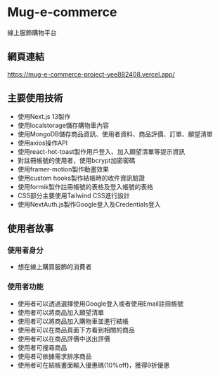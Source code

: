 # Mug-e-commerce

線上服飾購物平台

## 網頁連結

https://mug-e-commerce-project-yee882408.vercel.app/

## 主要使用技術

- 使用Next.js 13製作
- 使用localstorage儲存購物車內容
- 使用MongoDB儲存商品資訊、使用者資料、商品評價、訂單、願望清單
- 使用axios操作API
- 使用react-hot-toast製作用戶登入、加入願望清單等提示資訊
- 對註冊帳號的使用者，使用bcrypt加密密碼
- 使用framer-motion製作動畫效果
- 使用custom hooks製作結帳時的收件資訊驗證
- 使用formik製作註冊帳號的表格及登入帳號的表格
- CSS部分主要使用Tailwind CSS進行設計
- 使用NextAuth.js製作Google登入及Credentials登入


## 使用者故事

### 使用者身分
- 想在線上購買服飾的消費者

### 使用者功能
- 使用者可以透過選擇使用Google登入或者使用Email註冊帳號
- 使用者可以將商品加入願望清單
- 使用者可以將商品加入購物車並進行結帳
- 使用者可以在商品頁面下方看到相關的商品
- 使用者可以在商品評價中送出評價
- 使用者可搜尋商品
- 使用者可依據需求排序商品
- 使用者可在結帳畫面輸入優惠碼(10%off)，獲得9折優惠

